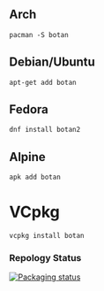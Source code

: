 ## Arch

`pacman -S botan`

## Debian/Ubuntu

`apt-get add botan`

## Fedora

`dnf install botan2`

## Alpine

`apk add botan`

# VCpkg

`vcpkg install botan`
### Repology Status


[![Packaging status](https://repology.org/badge/vertical-allrepos/botan.svg)](https://repology.org/project/botan/versions)